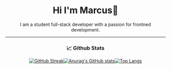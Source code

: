 <div align="center">
  
  <h1 align="center"> Hi I'm Marcus👋 </h1>
  
  <p align="center">I am a student full-stack developer with a passion for frontned development. </p>


---

  ### 📈 Github Stats
<!--
#### 🛠 Tech Stack
<div align="center">
  <img src="https://cdn.jsdelivr.net/gh/devicons/devicon/icons/javascript/javascript-original.svg" width="40" height="40" title="JavaScript" style="margin: 0 10px;"/>
  <img src="https://cdn.jsdelivr.net/gh/devicons/devicon/icons/java/java-original.svg" width="40" height="40" title="Java" style="margin: 0 10px;"/>
  <img src="https://cdn.jsdelivr.net/gh/devicons/devicon/icons/html5/html5-original.svg" width="40" height="40" title="HTML5" style="margin: 0 10px;"/>
  <img src="https://cdn.jsdelivr.net/gh/devicons/devicon/icons/css3/css3-original.svg" width="40" height="40" title="CSS3" style="margin: 0 10px;"/>
  <img src="https://cdn.jsdelivr.net/gh/devicons/devicon/icons/python/python-original.svg" width="40" height="40" title="Python" style="margin: 0 10px;"/>
  <img src="https://cdn.jsdelivr.net/gh/devicons/devicon/icons/csharp/csharp-original.svg" width="40" height="40" title="C#" style="margin: 0 10px;"/>
</div>

-->

[![GitHub Streak](https://github-readme-streak-stats.herokuapp.com?user=MarcusHjorth&theme=react&hide_border=true&dates=6E6E6E&background=00000000)](https://git.io/streak-stats)[![Anurag's GitHub stats](https://github-readme-stats.vercel.app/api?username=MarcusHjorth&count_private=true&show_icons=true&theme=react&hide_border=true&text_color=6E6E6E&bg_color=00000000&hide_title=true)](https://github.com/anuraghazra/github-readme-stats)[![Top Langs](https://github-readme-stats.vercel.app/api/top-langs/?username=MarcusHjorth&layout=compact&theme=react&hide_border=true&text_color=6E6E6E&bg_color=00000000&hide_title=true)](https://github.com/anuraghazra/github-readme-stats)

</div>



<!--
**MarcusHjorth/MarcusHjorth** is a ✨ _special_ ✨ repository because its `README.md` (this file) appears on your GitHub profile.

Here are some ideas to get you started:

- 🔭 I’m currently working on ...
- 🌱 I’m currently learning ...
- 👯 I’m looking to collaborate on ...
- 🤔 I’m looking for help with ...
- 💬 Ask me about ...
- 📫 How to reach me: ...
- 😄 Pronouns: ...
- ⚡ Fun fact: ...
-->
